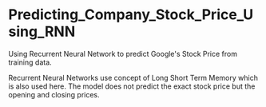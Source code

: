 # Predicting_Company_Stock_Price_Using_RNN
Using Recurrent Neural Network to predict Google's Stock Price from training data. 

Recurrent Neural Networks use concept of Long Short Term Memory which is also used here. 
The model does not predict the exact stock price but the opening and closing prices. 
